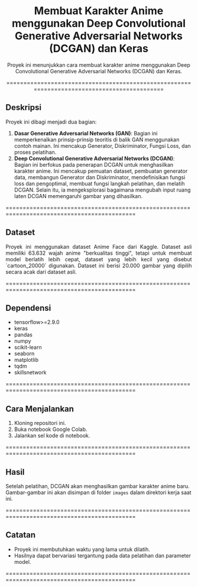 <div align="center">
  
# Membuat Karakter Anime menggunakan Deep Convolutional Generative Adversarial Networks (DCGAN) dan Keras

Proyek ini menunjukkan cara membuat karakter anime menggunakan Deep Convolutional Generative Adversarial Networks (DCGAN) dan Keras.

============================================================================================
</div>

## Deskripsi

Proyek ini dibagi menjadi dua bagian:

1. **Dasar Generative Adversarial Networks (GAN)**: Bagian ini memperkenalkan prinsip-prinsip teoritis di balik GAN menggunakan contoh mainan. Ini mencakup Generator, Diskriminator, Fungsi Loss, dan proses pelatihan.
2. **Deep Convolutional Generative Adversarial Networks (DCGAN)**: Bagian ini berfokus pada penerapan DCGAN untuk menghasilkan karakter anime. Ini mencakup pemuatan dataset, pembuatan generator data, membangun Generator dan Diskriminator, mendefinisikan fungsi loss dan pengoptimal, membuat fungsi langkah pelatihan, dan melatih DCGAN. Selain itu, ia mengeksplorasi bagaimana mengubah input ruang laten DCGAN memengaruhi gambar yang dihasilkan.

============================================================================================

## Dataset

<p align="justify">
Proyek ini menggunakan dataset Anime Face dari Kaggle. Dataset asli memiliki 63.632 wajah anime "berkualitas tinggi", tetapi untuk membuat model berlatih lebih cepat, dataset yang lebih kecil yang disebut `cartoon_20000` digunakan. Dataset ini berisi 20.000 gambar yang dipilih secara acak dari dataset asli.
</p>
============================================================================================

## Dependensi

* tensorflow>=2.9.0
* keras
* pandas
* numpy
* scikit-learn
* seaborn
* matplotlib
* tqdm
* skillsnetwork

============================================================================================

## Cara Menjalankan

1. Kloning repositori ini.
2. Buka notebook Google Colab.
3. Jalankan sel kode di notebook.

============================================================================================

## Hasil

Setelah pelatihan, DCGAN akan menghasilkan gambar karakter anime baru. Gambar-gambar ini akan disimpan di folder `images` dalam direktori kerja saat ini.

============================================================================================

## Catatan

* Proyek ini membutuhkan waktu yang lama untuk dilatih.
* Hasilnya dapat bervariasi tergantung pada data pelatihan dan parameter model.

============================================================================================
